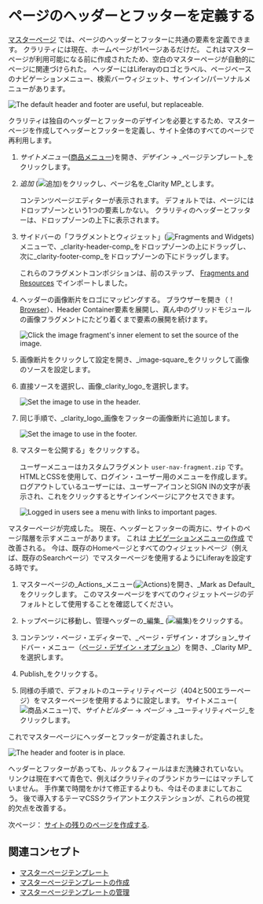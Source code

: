 # ページのヘッダーとフッターを定義する

[マスターページ](https://learn.liferay.com/en/w/dxp/site-building/creating-pages/defining-headers-and-footers/master-page-templates) では、ページのヘッダーとフッターに共通の要素を定義できます。 クラリティには現在、ホームページが1ページあるだけだ。 これはマスターページが利用可能になる前に作成されたため、空白のマスターページが自動的にページに関連づけられた。 ヘッダーにはLiferayのロゴとラベル、ページベースのナビゲーションメニュー、検索バーウィジェット、サインイン/パーソナルメニューがあります。

![The default header and footer are useful, but replaceable.](./defining-the-pages-header-and-footer/images/01.png)

クラリティは独自のヘッダーとフッターのデザインを必要とするため、マスターページを作成してヘッダーとフッターを定義し、サイト全体のすべてのページで再利用します。

1. *サイトメニュー*([商品メニュー](../../images/icon-product-menu.png))を開き、_デザイン_ &rarr; _ページテンプレート_をクリックします。

1. *追加* (![追加](./../../images/icon-add.png))をクリックし、ページ名を_Clarity MP_とします。

   コンテンツページエディターが表示されます。 デフォルトでは、ページにはドロップゾーンという1つの要素しかない。 クラリティのヘッダーとフッターは、ドロップゾーンの上下に表示されます。

1. サイドバーの「フラグメントとウィジェット」(![Fragments and Widgets](./../../images/icon-add-widget.png)) メニューで、_clarity-header-comp_をドロップゾーンの上にドラッグし、次に_clarity-footer-comp_をドロップゾーンの下にドラッグします。

   これらのフラグメントコンポジションは、前のステップ、 [Fragments and Resources](./importing-fragments-and-resources.md) でインポートしました。

1. ヘッダーの画像断片をロゴにマッピングする。 ブラウザーを開き（！[Browser](../../images/icon-hierarchy.png)）、Header Container要素を展開し、真ん中のグリッドモジュールの画像フラグメントにたどり着くまで要素の展開を続けます。

   ![Click the image fragment's inner element to set the source of the image.](./defining-the-pages-header-and-footer/images/04.png)

1. 画像断片をクリックして設定を開き、_image-square_をクリックして画像のソースを設定します。

1. 直接ソースを選択し、画像_clarity_logo_を選択します。

   ![Set the image to use in the header.](./defining-the-pages-header-and-footer/images/05.png)

1. 同じ手順で、_clarity_logo_画像をフッターの画像断片に追加します。

   ![Set the image to use in the footer.](./defining-the-pages-header-and-footer/images/06.png)

1. マスターを公開する」をクリックする。

   ユーザーメニューはカスタムフラグメント `user-nav-fragment.zip` です。 HTMLとCSSを使用して、ログイン・ユーザー用のメニューを作成します。 ログアウトしているユーザーには、ユーザーアイコンとSIGN INの文字が表示され、これをクリックするとサインインページにアクセスできます。

   ![Logged in users see a menu with links to important pages.](./defining-the-pages-header-and-footer/images/03.png)

マスターページが完成した。 現在、ヘッダーとフッターの両方に、サイトのページ階層を示すメニューがあります。 これは [ナビゲーションメニューの作成](./creating-navigation-menus.md) で改善される。 今は、既存のHomeページとすべてのウィジェットページ（例えば、既存のSearchページ）でマスターページを使用するようにLiferayを設定する時です。

1. マスターページの_Actions_メニュー(![Actions](../../images/icon-actions.png))を開き、_Mark as Default_をクリックします。 このマスターページをすべてのウィジェットページのデフォルトとして使用することを確認してください。

1. トップページに移動し、管理ヘッダーの_編集_ (![編集](../../images/icon-edit.png))をクリックする。

1. コンテンツ・ページ・エディターで、_ページ・デザイン・オプション_サイドバー・メニュー（[ページ・デザイン・オプション](../../images/icon-format.png)）を開き、_Clarity MP_を選択します。

1. Publish_をクリックする。

1. 同様の手順で、デフォルトのユーティリティページ（404と500エラーページ）をマスターページを使用するように設定します。 サイトメニュー(![商品メニュー](../../images/icon-product-menu.png))で、_サイトビルダー_ &rarr; _ページ_ &rarr; _ユーティリティページ_をクリックします。

これでマスターページにヘッダーとフッターが定義されました。

![The header and footer is in place.](./defining-the-pages-header-and-footer/images/07.png)

ヘッダーとフッターがあっても、ルック＆フィールはまだ洗練されていない。 リンクは現在すべて青色で、例えばクラリティのブランドカラーにはマッチしていません。 手作業で時間をかけて修正するよりも、今はそのままにしておこう。 後で導入するテーマCSSクライアントエクステンションが、これらの視覚的欠点を改善する。

次ページ： [サイトの残りのページを作成する](./completing-the-site-structure.md).

## 関連コンセプト

* [マスターページテンプレート](https://learn.liferay.com/en/w/dxp/site-building/creating-pages/defining-headers-and-footers/master-page-templates)
* [マスターページテンプレートの作成](https://learn.liferay.com/en/w/dxp/site-building/creating-pages/defining-headers-and-footers/creating-a-master-page-template)
* [マスターページテンプレートの管理](https://learn.liferay.com/en/w/dxp/site-building/creating-pages/defining-headers-and-footers/managing-master-page-templates)
